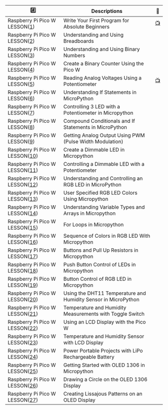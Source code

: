 
| :hash: |  Descriptions | :link: |
|-|-|-|
| Raspberry Pi Pico W LESSON([1](1)) | Write Your First Program for Absolute Beginners| [:tv:](https://youtu.be/SL4_oU9t8Ss)|
| Raspberry Pi Pico W LESSON([2](1)) | Understanding and Using Breadboards| |
| Raspberry Pi Pico W LESSON([3](1)) | Understanding and Using Binary Numbers| |
| Raspberry Pi Pico W LESSON([4](1)) | Create a Binary Counter Using the Pico W| |
| Raspberry Pi Pico W LESSON([5](5)) | Reading Analog Voltages Using a Potentiometer| [:tv:](https://youtu.be/ODWwErH_iGA)|
| Raspberry Pi Pico W LESSON([6](1)) | Understanding If Statements in MicroPython| |
| Raspberry Pi Pico W LESSON([7](1)) | Controlling 3 LED with a Potentiometer in Micropython| |
| Raspberry Pi Pico W LESSON([8](1)) | Compound Conditionals and If Statements in MicroPython| |
| Raspberry Pi Pico W LESSON([9](1)) | Getting Analog Output Using PWM (Pulse Width Modulation)| |
| Raspberry Pi Pico W LESSON([10](1)) | Create a Dimmable LED in Micropython| |
| Raspberry Pi Pico W LESSON([11](1)) | Controlling a Dimmable LED with a Potentiometer| |
| Raspberry Pi Pico W LESSON([12](1)) | Understanding and Controlling an RGB LED in MicroPython| |
| Raspberry Pi Pico W LESSON([13](1)) | User Specified RGB LED Colors Using Micropython| |
| Raspberry Pi Pico W LESSON([14](1)) | Understanding Variable Types and Arrays in Micropython| |
| Raspberry Pi Pico W LESSON([15](1)) | For Loops in Micropython| |
| Raspberry Pi Pico W LESSON([16](1)) | Sequence of Colors in RGB LED With Micropython| |
| Raspberry Pi Pico W LESSON([17](1)) | Buttons and Pull Up Resistors in Micropython| |
| Raspberry Pi Pico W LESSON([18](1)) | Push Button Control of LEDs in Micropython| |
| Raspberry Pi Pico W LESSON([19](1)) | Button Control of RGB LED in Micropython| |
| Raspberry Pi Pico W LESSON([20](1)) | Using the DHT11 Temperature and Humidity Sensor in MicroPython| |
| Raspberry Pi Pico W LESSON([21](1)) | Temperature and Humidity Measurements with Toggle Switch| |
| Raspberry Pi Pico W LESSON([22](1)) | Using an LCD Display with the Pico W| |
| Raspberry Pi Pico W LESSON([23](1)) | Temperature and Humidity Sensor with LCD Display| |
| Raspberry Pi Pico W LESSON([24](1)) | Power Portable Projects with LiPo Rechargeable Battery| |
| Raspberry Pi Pico W LESSON([25](1)) | Getting Started with OLED 1306 in Micropython| |
| Raspberry Pi Pico W LESSON([26](1)) | Drawing a Circle on the OLED 1306 Display| |
| Raspberry Pi Pico W LESSON([27](1)) | Creating Lissajous Patterns on an OLED Display| |
